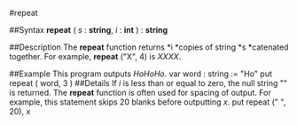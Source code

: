 
#repeat

##Syntax
**repeat** ( *s* : **string**, *i* : **int** ) : **string**

##Description
The **repeat** function returns *i *copies of string *s *catenated together. For example, **repeat** ("X", 4) is *XXXX*.

##Example
This program outputs *HoHoHo*.
        var word : string := "Ho"
        put repeat ( word, 3 )
##Details
If *i* is less than or equal to zero, the null string "" is returned. The **repeat** function is often used for spacing of output. For example, this statement skips 20 blanks before outputting *x*.
        put repeat (" ", 20), x
